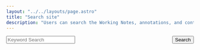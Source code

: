 ```yaml
---
layout: "../../layouts/page.astro"
title: "Search site"
description: "Users can search the Working Notes, annotations, and content of the Digital Dickens Notes Project."
---
```


<form role="search">
<div class="search-control">
    <input type="search" id="person-serarch" name="query"
           placeholder="Keyword Search"
           aria-label="Search people using keyword">
    <button class="custom_button" style="float: right;">Search</button>
</div>
</form>
<script src="https://dnoneill.github.io/jekyll-lunr-js-custom-search/js/custom-search.js"></script>
<link rel="stylesheet" type="text/css" href="https://dnoneill.github.io/jekyll-lunr-js-custom-search/css/custom-search.css">
<div id="spinner"><i class="fa fa-spinner fa-spin"></i></div>
<script src="/assets/javascript/index.js"></script>

<div id="header_info"></div>
<div style="float: left; width: 20%; ">
  <div id="facets">
  </div>
</div>
<div style="float: left; width: 79%; display: none; border: 1px solid #ccc" class="all_results">
  <div id="search_results">
    <div id="searchInfo">
      <span id="number_results"></span>
      <span id="sort_by" class="dropdownsort"><label for="sortSelect">Sort By:</label>
        <select id="sortSelect" name="sort" onchange="changeSort(event);">
          <option value="">Relevance</option>
          <option value="atoz">Name (Asc)</option>
          <option value="atoz___desc">Name (Desc)</option>
        </select>
      </span>
    </div>
  </div>
  <ul id="resultslist">
  </ul>
  <div id="pagination"></div>
</div>
<div style="clear:both"><span></span></div>

<script>
window.addEventListener("load", function(){
    loadsearchtemplate();
    $('#spinner').hide();
});
</script>